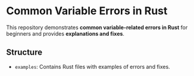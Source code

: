 # Common Variable Errors in Rust

This repository demonstrates **common variable-related errors in Rust** for beginners and provides **explanations and fixes**.

## Structure

- `examples`: Contains Rust files with examples of errors and fixes.
